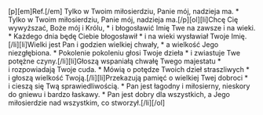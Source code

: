 [p][em]Ref.[/em] Tylko w Twoim miłosierdziu, Panie mój, nadzieja ma. * Tylko w Twoim miłosierdziu, Panie mój, nadzieja ma.[/p][ol][li]Chcę Cię wywyższać, Boże mój i Królu, * i błogosławić Imię Twe na zawsze i na wieki. * Każdego dnia będę Ciebie błogosławił * i na wieki wysławiał Twoje Imię.[/li][li]Wielki jest Pan i godzien wielkiej chwały, * a wielkość Jego niezgłębiona. * Pokolenie pokoleniu głosi Twoje dzieła * i zwiastuje Twe potężne czyny.[/li][li]Głoszą wspaniałą chwałę Twego majestatu * i rozpowiadają Twoje cuda. * Mówią o potędze Twoich dzieł straszliwych * i głoszą wielkość Twoją.[/li][li]Przekazują pamięć o wielkiej Twej dobroci * i cieszą się Twą sprawiedliwością. * Pan jest łagodny i miłosierny, nieskory do gniewu i bardzo łaskawy. * Pan jest dobry dla wszystkich, a Jego miłosierdzie nad wszystkim, co stworzył.[/li][/ol]